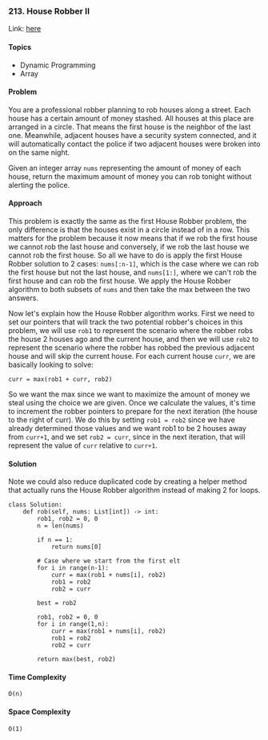 ### 213. House Robber II

Link: [here](https://leetcode.com/problems/house-robber-ii/description/)

#### Topics
- Dynamic Programming
- Array

#### Problem
You are a professional robber planning to rob houses along a street. Each house has a certain amount of money stashed. All houses at this place are arranged in a circle. That means the first house is the neighbor of the last one. Meanwhile, adjacent houses have a security system connected, and it will automatically contact the police if two adjacent houses were broken into on the same night.

Given an integer array `nums` representing the amount of money of each house, return the maximum amount of money you can rob tonight without alerting the police.

#### Approach
This problem is exactly the same as the first House Robber problem, the only difference is that the houses exist in a circle instead of in a row. This matters for the problem because it now means that if we rob the first house we cannot rob the last house and conversely, if we rob the last house we cannot rob the first house.
So all we have to do is apply the first House Robber solution to 2 cases: `nums[:n-1]`, which is the case where we can rob the first house but not the last house, and `nums[1:]`, where we can't rob the first house and can rob the first house. We apply the House Robber algorithm to both subsets of `nums` and then take the max between the two answers.

Now let's explain how the House Robber algorithm works. First we need to set our pointers that will track the two potential robber's choices in this problem, we will use `rob1` to represent the scenario where the robber robs the house 2 houses ago and the current house, and then we will use `rob2` to represent the scenario where the robber has robbed the previous adjacent house and will skip the current house. For each current house `curr`, we are basically looking to solve:
```
curr = max(rob1 + curr, rob2)
```
So we want the max since we want to maximize the amount of money we steal using the choice we are given. Once we calculate the values, it's time to increment the robber pointers to prepare for the next iteration (the house to the right of curr). We do this by setting `rob1 = rob2` since we have already determined those values and we want rob1 to be 2 houses away from `curr+1`, and we set `rob2 = curr`, since in the next iteration, that will represent the value of `curr` relative to `curr+1`. 

#### Solution
Note we could also reduce duplicated code by creating a helper method that actually runs the House Robber algorithm instead of making 2 for loops.
```
class Solution:
    def rob(self, nums: List[int]) -> int:
        rob1, rob2 = 0, 0
        n = len(nums)

        if n == 1:
            return nums[0]

        # Case where we start from the first elt
        for i in range(n-1):
            curr = max(rob1 + nums[i], rob2)
            rob1 = rob2
            rob2 = curr
        
        best = rob2

        rob1, rob2 = 0, 0
        for i in range(1,n):
            curr = max(rob1 + nums[i], rob2)
            rob1 = rob2
            rob2 = curr
        
        return max(best, rob2)
```

#### Time Complexity
`O(n)`

#### Space Complexity
`O(1)`